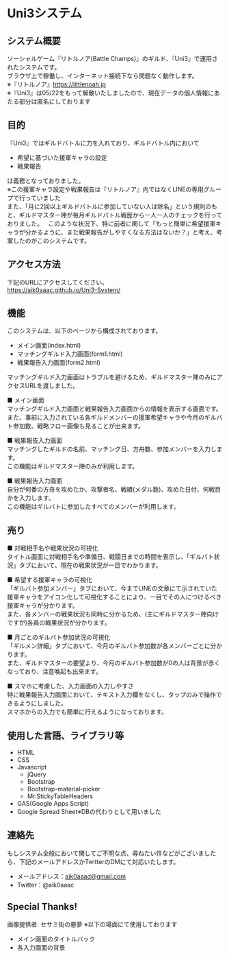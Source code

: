 # Uni3システム

## システム概要
ソーシャルゲーム『リトルノア(Battle Champs)』のギルド、『Uni3』で運用されたシステムです。  
ブラウザ上で稼働し、インターネット接続下なら問題なく動作します。  
※『リトルノア』https://littlenoah.jp  
※『Uni3』は05/22をもって解散いたしましたので、現在データの個人情報にあたる部分は匿名にしております  

## 目的
『Uni3』ではギルドバトルに力を入れており、ギルドバトル内において  
 - 希望に基づいた援軍キャラの設定   
 - 戦果報告
 
は義務となっておりました。  
※この援軍キャラ設定や戦果報告は『リトルノア』内ではなくLINEの専用グループで行っていました  
また、「月に2回以上ギルドバトルに参加していない人は除名」という規則のもと、ギルドマスター陣が毎月ギルドバトル戦歴から一人一人のチェックを行っておりました。  
このような状況下、特に前者に関して「もっと簡単に希望援軍キャラが分かるように、また戦果報告がしやすくなる方法はないか？」と考え、考案したのがこのシステムです。

## アクセス方法
下記のURLにアクセスしてください。  
https://aik0aaac.github.io/Uni3-System/

## 機能
このシステムは、以下のページから構成されております。
 - メイン画面(index.html)
 - マッチングギルド入力画面(form1.html)
 - 戦果報告入力画面(form2.html)  
 
マッチングギルド入力画面はトラブルを避けるため、ギルドマスター陣のみにアクセスURLを渡しました。  

■ メイン画面  
マッチングギルド入力画面と戦果報告入力画面からの情報を表示する画面です。  
また、事前に入力されている各ギルドメンバーの援軍希望キャラや今月のギルバト参加数、戦略フロー画像も見ることが出来ます。   

■ 戦果報告入力画面  
マッチングしたギルドの名前、マッチング日、方舟数、参加メンバーを入力します。  
この機能はギルドマスター陣のみが利用します。   

■ 戦果報告入力画面  
自分が何番の方舟を攻めたか、攻撃者名、戦績(メダル数)、攻めた日付、何戦目かを入力します。    
この機能はギルバトに参加したすべてのメンバーが利用します。   

## 売り  
■ 対戦相手名や戦果状況の可視化    
タイトル画面に対戦相手名や準備日、戦闘日までの時間を表示し、「ギルバト状況」タブにおいて、現在の戦果状況が一目でわかります。  

■ 希望する援軍キャラの可視化    
「ギルバト参加メンバー」タブにおいて、今までLINEの文章にて示されていた援軍キャラをアイコン化して可視化することにより、一目でその人につけるべき援軍キャラが分かります。    
また、各メンバーの戦果状況も同時に分かるため、(主にギルドマスター陣向けですが)各員の戦果状況が分かります。  

■ 月ごとのギルバト参加状況の可視化  
「ギルメン詳細」タブにおいて、今月のギルバト参加数が各メンバーごとに分かります。  
また、ギルドマスターの要望より、今月のギルバト参加数が0の人は背景が赤くなっており、注意喚起も出来ます。   

■ スマホに考慮した、入力画面の入力しやすさ  
特に戦果報告入力画面において、テキスト入力欄をなくし、タップのみで操作できるようにしました。  
スマホからの入力でも簡単に行えるようになっております。

## 使用した言語、ライブラリ等
- HTML  
- CSS  
- Javascript  
  - jQuery  
  - Bootstrap  
  - Bootstrap-material-picker  
  - Mr.StickyTableHeaders  
- GAS(Google Apps Script)
- Google Spread Sheet※DBの代わりとして用いました  

## 連絡先
もしシステム全般において関してご不明な点、尋ねたい件などがございましたら、下記のメールアドレスかTwitterのDMにて対応いたします。  
- メールアドレス：aik0aaad@gmail.com
- Twitter：@aik0aaac

## Special Thanks!
画像提供者: セサミ街の悪夢
※以下の場面にて使用しております
 - メイン画面のタイトルバック
 - 各入力画面の背景
